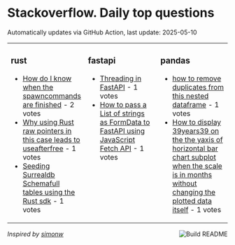 # Stackoverflow. Daily top questions 

Automatically updates via GitHub Action, last update: <!-- date starts -->2025-05-10<!-- date ends -->


<table><tr><td valign="top" width="33%">

### rust
<!-- rust starts -->
* [How do I know when the spawncommands are finished](https://stackoverflow.com/questions/79614702/how-do-i-know-when-the-spawn-commands-are-finished) - 2 votes
* [Why using Rust raw pointers in this case leads to useafterfree](https://stackoverflow.com/questions/79614510/why-using-rust-raw-pointers-in-this-case-leads-to-use-after-free) - 1 votes
* [Seeding Surrealdb Schemafull tables using the Rust sdk](https://stackoverflow.com/questions/79613333/seeding-surrealdb-schemafull-tables-using-the-rust-sdk) - 1 votes
<!-- rust ends -->
</td><td valign="top" width="34%">


### fastapi
<!-- fastapi starts -->
* [Threading in FastAPI](https://stackoverflow.com/questions/79614632/threading-in-fastapi) - 1 votes
* [How to pass a List of strings as FormData to FastAPI using JavaScript Fetch API](https://stackoverflow.com/questions/79613773/how-to-pass-a-list-of-strings-as-formdata-to-fastapi-using-javascript-fetch-api) - 1 votes
<!-- fastapi ends -->
</td><td valign="top" width="34%">


### pandas
<!-- pandas starts -->
* [how to remove duplicates from this nested dataframe](https://stackoverflow.com/questions/79615284/how-to-remove-duplicates-from-this-nested-dataframe) - 1 votes
* [How to display 39years39 on the the yaxis of horizontal bar chart subplot when the scale is in months without changing the plotted data itself](https://stackoverflow.com/questions/79614700/how-to-display-years-on-the-the-y-axis-of-horizontal-bar-chart-subplot-when-th) - 1 votes
<!-- pandas ends -->
</td></tr></table>

<a href="https://github.com/hp0404/hp0404/actions"><img src="https://github.com/hp0404/hp0404/workflows/Build%20README/badge.svg" align="right" alt="Build README"></a> <p>*Inspired by  [simonw](https://github.com/simonw/simonw)*</p>
